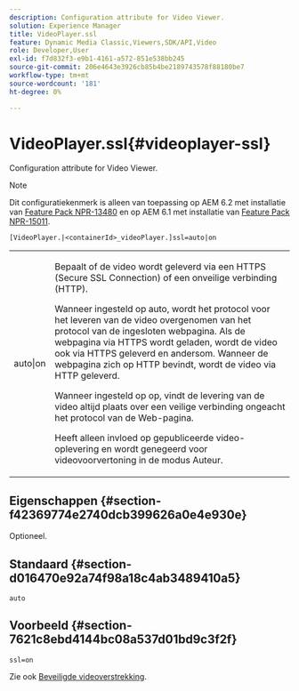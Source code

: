 ```yaml
---
description: Configuration attribute for Video Viewer.
solution: Experience Manager
title: VideoPlayer.ssl
feature: Dynamic Media Classic,Viewers,SDK/API,Video
role: Developer,User
exl-id: f7d832f3-e9b1-4161-a572-851e538bb245
source-git-commit: 206e4643e3926cb85b4be2189743578f88180be7
workflow-type: tm+mt
source-wordcount: '181'
ht-degree: 0%

---
```


# VideoPlayer.ssl{#videoplayer-ssl}

Configuration attribute for Video Viewer.

>[!NOTE]
>
>Dit configuratiekenmerk is alleen van toepassing op AEM 6.2 met installatie van [Feature Pack NPR-13480](https://www.adobeaemcloud.com/content/marketplace/marketplaceProxy.html?packagePath=/content/companies/public/adobe/packages/cq620/featurepack/cq-6.2.0-featurepack-13480) en op AEM 6.1 met installatie van [Feature Pack NPR-15011](https://www.adobeaemcloud.com/content/marketplace/marketplaceProxy.html?packagePath=/content/companies/public/adobe/packages/cq610/featurepack/cq-6.1.0-featurepack-15011).

`[VideoPlayer.|<containerId>_videoPlayer.]ssl=auto|on`

<table id="table_C616483932C2482CA9794DDD7313FD7C"> 
 <tbody> 
  <tr> 
   <td colname="col1"> <p> <span class="codeph"> auto|on</span> </p> </td> 
   <td colname="col2"> <p> Bepaalt of de video wordt geleverd via een HTTPS (Secure SSL Connection) of een onveilige verbinding (HTTP). </p> <p>Wanneer ingesteld op <span class="codeph"> auto</span>, wordt het protocol voor het leveren van de video overgenomen van het protocol van de ingesloten webpagina. Als de webpagina via HTTPS wordt geladen, wordt de video ook via HTTPS geleverd en andersom. Wanneer de webpagina zich op HTTP bevindt, wordt de video via HTTP geleverd. </p> <p>Wanneer ingesteld op <span class="codeph"> op</span>, vindt de levering van de video altijd plaats over een veilige verbinding ongeacht het protocol van de Web-pagina. </p> <p>Heeft alleen invloed op gepubliceerde video-oplevering en wordt genegeerd voor videovoorvertoning in de modus Auteur. </p> </td> 
  </tr> 
 </tbody> 
</table>

## Eigenschappen {#section-f42369774e2740dcb399626a0e4e930e}

Optioneel.

## Standaard {#section-d016470e92a74f98a18c4ab3489410a5}

`auto`

## Voorbeeld {#section-7621c8ebd4144bc08a537d01bd9c3f2f}

```
ssl=on
```

<!--<a id="section_5943AC73316749C68761FF7F74DA7547"></a>-->

Zie ook [Beveiligde videoverstrekking](../../../c-html5-s7-aem-asset-viewers/c-html5-video-reference/c-html5-video-viewer-20-securevideodelivery.md#concept-cf9d1346a07d4429b0c6c32c9cac50ff).

